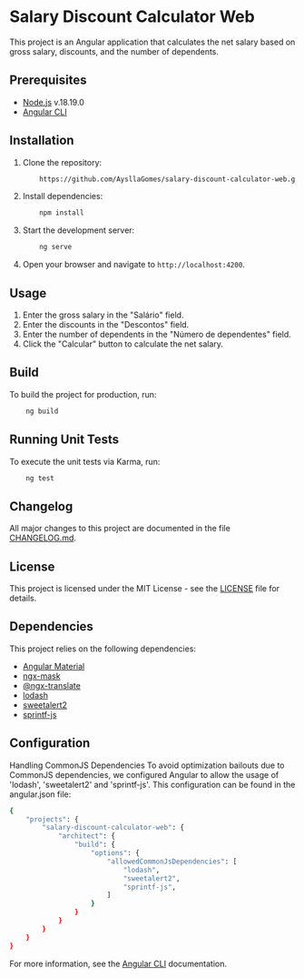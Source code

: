 # Salary Discount Calculator Web

This project is an Angular application that calculates the net salary based on gross salary, discounts, and the number of dependents.

## Prerequisites

- [Node.js](https://nodejs.org/en/blog/release/v18.19.0) v.18.19.0
- [Angular CLI](https://github.com/angular/angular-cli)

## Installation

1. Clone the repository:

    ```bash
        https://github.com/AysllaGomes/salary-discount-calculator-web.git
    ```

2. Install dependencies:

    ```bash
        npm install
    ```

3. Start the development server:

    ```bash
        ng serve
    ```

4. Open your browser and navigate to `http://localhost:4200`.

## Usage

1. Enter the gross salary in the "Salário" field.
2. Enter the discounts in the "Descontos" field.
3. Enter the number of dependents in the "Número de dependentes" field.
4. Click the "Calcular" button to calculate the net salary.

## Build

To build the project for production, run:

```bash
    ng build
```

## Running Unit Tests
To execute the unit tests via Karma, run:

```bash
    ng test
```

## Changelog

All major changes to this project are documented in the file [CHANGELOG.md](./CHANGELOG.md).

## License
This project is licensed under the MIT License - see the [LICENSE](LICENSE) file for details.

## Dependencies
This project relies on the following dependencies:

- [Angular Material](https://material.angular.io/components/categories)
- [ngx-mask](https://github.com/JsDaddy/ngx-mask)
- [@ngx-translate](https://github.com/ngx-translate)
- [lodash](https://github.com/lodash/lodash)
- [sweetalert2](https://github.com/sweetalert2/sweetalert2)
- [sprintf-js](https://github.com/alexei/sprintf.js)

## Configuration
Handling CommonJS Dependencies
To avoid optimization bailouts due to CommonJS dependencies, we configured Angular to allow the usage of 'lodash', 'sweetalert2' and 'sprintf-js'. This configuration can be found in the angular.json file:

```bash
{
    "projects": {
        "salary-discount-calculator-web": {
            "architect": {
                "build": {
                    "options": {
                        "allowedCommonJsDependencies": [
                            "lodash",
                            "sweetalert2",
                            "sprintf-js",
                        ]
                    }
                }
            }
        }
    }
}
```
For more information, see the [Angular CLI](https://angular.dev/tools/cli/build#configuring-commonjs-dependencies) documentation.
